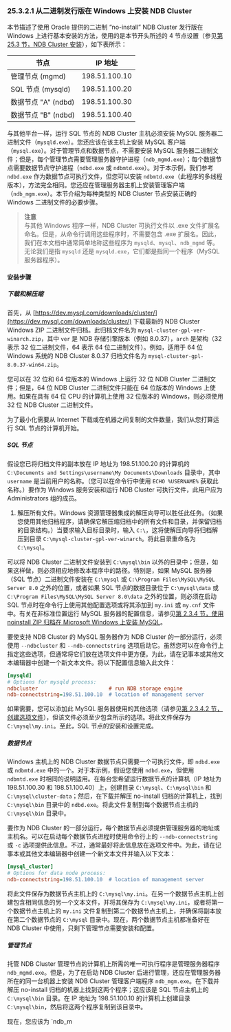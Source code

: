 ### 25.3.2.1 从二进制发行版在 Windows 上安装 NDB Cluster

本节描述了使用 Oracle 提供的二进制 “no-install” NDB Cluster 发行版在 Windows 上进行基本安装的方法，使用的是本节开头所述的 4 节点设置（参见[第 25.3 节，NDB Cluster 安装](../ndb-cluster-installation.html)），如下表所示：

| 节点                | IP 地址       |
| ------------------- | ------------- |
| 管理节点 (mgmd)     | 198.51.100.10 |
| SQL 节点 (mysqld)   | 198.51.100.20 |
| 数据节点 "A" (ndbd) | 198.51.100.30 |
| 数据节点 "B" (ndbd) | 198.51.100.40 |

与其他平台一样，运行 SQL 节点的 NDB Cluster 主机必须安装 MySQL 服务器二进制文件（`mysqld.exe`）。您还应该在该主机上安装 MySQL 客户端（`mysql.exe`）。对于管理节点和数据节点，不需要安装 MySQL 服务器二进制文件；但是，每个管理节点需要管理服务器守护进程（`ndb_mgmd.exe`）；每个数据节点需要数据节点守护进程（`ndbd.exe` 或 `ndbmtd.exe`）。对于本示例，我们参考 `ndbd.exe` 作为数据节点可执行文件，但您可以安装 `ndbmtd.exe`（此程序的多线程版本），方法完全相同。您还应在管理服务器主机上安装管理客户端（`ndb_mgm.exe`）。本节介绍为每种类型的 NDB Cluster 节点安装正确的 Windows 二进制文件的必要步骤。

> **注意**  
> 与其他 Windows 程序一样，NDB Cluster 可执行文件以 .exe 文件扩展名命名。但是，从命令行调用这些程序时，不需要包含 .exe 扩展名。因此，我们在本文档中通常简单地称这些程序为 `mysqld`、`mysql`、`ndb_mgmd` 等。无论我们是指 `mysqld` 还是 `mysqld.exe`，它们都是指同一个程序（MySQL 服务器程序）。

#### 安装步骤

##### 下载和解压缩
首先，从 [https://dev.mysql.com/downloads/cluster/](https://dev.mysql.com/downloads/cluster/) 下载最新的 NDB Cluster Windows ZIP 二进制文件归档。此归档文件名为 `mysql-cluster-gpl-ver-winarch.zip`，其中 `ver` 是 NDB 存储引擎版本（例如 8.0.37），`arch` 是架构（32 表示 32 位二进制文件，64 表示 64 位二进制文件）。例如，适用于 64 位 Windows 系统的 NDB Cluster 8.0.37 归档文件名为 `mysql-cluster-gpl-8.0.37-win64.zip`。

您可以在 32 位和 64 位版本的 Windows 上运行 32 位 NDB Cluster 二进制文件；但是，64 位 NDB Cluster 二进制文件只能在 64 位版本的 Windows 上使用。如果在具有 64 位 CPU 的计算机上使用 32 位版本的 Windows，则必须使用 32 位 NDB Cluster 二进制文件。

为了最小化需要从 Internet 下载或在机器之间复制的文件数量，我们从您打算运行 SQL 节点的计算机开始。

##### SQL 节点

假设您已将归档文件的副本放在 IP 地址为 198.51.100.20 的计算机的 `C:\Documents and Settings\username\My Documents\Downloads` 目录中，其中 `username` 是当前用户的名称。（您可以在命令行中使用 `ECHO %USERNAME%` 获取此名称。）要作为 Windows 服务安装和运行 NDB Cluster 可执行文件，此用户应为 Administrators 组的成员。

1. 解压所有文件。Windows 资源管理器集成的解压向导可以胜任此任务。（如果您使用其他归档程序，请确保它解压缩归档中的所有文件和目录，并保留归档的目录结构。）当要求输入目标目录时，输入 `C:\`，这将使解压向导将归档解压到目录 `C:\mysql-cluster-gpl-ver-winarch`。将此目录重命名为 `C:\mysql`。

可以将 NDB Cluster 二进制文件安装到 `C:\mysql\bin` 以外的目录中；但是，如果这样做，则必须相应地修改本程序中的路径。特别是，如果 MySQL 服务器（SQL 节点）二进制文件安装在 `C:\mysql` 或 `C:\Program Files\MySQL\MySQL Server 8.0` 之外的位置，或者如果 SQL 节点的数据目录位于 `C:\mysql\data` 或 `C:\Program Files\MySQL\MySQL Server 8.0\data` 之外的位置，则必须在启动 SQL 节点时在命令行上使用其他配置选项或将其添加到 `my.ini` 或 `my.cnf` 文件中。有关在非标准位置运行 MySQL 服务器的配置信息，请参见[第 2.3.4 节，使用 noinstall ZIP 归档在 Microsoft Windows 上安装 MySQL](../installation/noinstall-zip.html)。

要使支持 NDB Cluster 的 MySQL 服务器作为 NDB Cluster 的一部分运行，必须使用 `--ndbcluster` 和 `--ndb-connectstring` 选项启动它。虽然您可以在命令行上指定这些选项，但通常将它们放在选项文件中更方便。为此，请在记事本或其他文本编辑器中创建一个新文本文件。将以下配置信息输入此文件：

```ini
[mysqld]
# Options for mysqld process:
ndbcluster                       # run NDB storage engine
ndb-connectstring=198.51.100.10  # location of management server
```

如果需要，您可以添加此 MySQL 服务器使用的其他选项（请参见[第 2.3.4.2 节，创建选项文件](../installation/noinstall-zip.html#option-file)），但该文件必须至少包含所示的选项。将此文件保存为 `C:\mysql\my.ini`。至此，SQL 节点的安装和设置完成。

##### 数据节点

Windows 主机上的 NDB Cluster 数据节点只需要一个可执行文件，即 `ndbd.exe` 或 `ndbmtd.exe` 中的一个。对于本示例，假设您使用 `ndbd.exe`，但使用 `ndbmtd.exe` 时相同的说明适用。在每台您希望运行数据节点的计算机（IP 地址为 198.51.100.30 和 198.51.100.40）上，创建目录 `C:\mysql`、`C:\mysql\bin` 和 `C:\mysql\cluster-data`；然后，在下载并解压 no-install 归档的计算机上，找到 `C:\mysql\bin` 目录中的 `ndbd.exe`。将此文件复制到每个数据节点主机的 `C:\mysql\bin` 目录中。

要作为 NDB Cluster 的一部分运行，每个数据节点必须提供管理服务器的地址或主机名。可以在启动每个数据节点进程时使用命令行上的 `--ndb-connectstring` 或 `-c` 选项提供此信息。不过，通常最好将此信息放在选项文件中。为此，请在记事本或其他文本编辑器中创建一个新文本文件并输入以下文本：

```ini
[mysql_cluster]
# Options for data node process:
ndb-connectstring=198.51.100.10  # location of management server
```

将此文件保存为数据节点主机上的 `C:\mysql\my.ini`。在另一个数据节点主机上创建包含相同信息的另一个文本文件，并将其保存为 `C:\mysql\my.ini`，或者将第一个数据节点主机上的 `my.ini` 文件复制到第二个数据节点主机上，并确保将副本放在第二个数据节点的 `C:\mysql` 目录中。现在，两个数据节点主机都准备好在 NDB Cluster 中使用，只剩下管理节点需要安装和配置。

##### 管理节点

托管 NDB Cluster 管理节点的计算机上所需的唯一可执行程序是管理服务器程序 `ndb_mgmd.exe`。但是，为了在启动 NDB Cluster 后进行管理，还应在管理服务器所在的同一台机器上安装 NDB Cluster 管理客户端程序 `ndb_mgm.exe`。在下载并解压 no-install 归档的机器上找到这两个程序；这应该是 SQL 节点主机上的 `C:\mysql\bin` 目录。在 IP 地址为 198.51.100.10 的计算机上创建目录 `C:\mysql\bin`，然后将这两个程序复制到该目录中。

现在，您应该为 `ndb_m